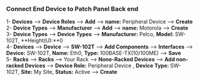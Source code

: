 ### Connect End Device to Patch Panel Back end
1- **Devices** --> **Device Roles** --> **Add** --> **name:** Peripheral Device --> **Create** </br>
2- **Device Types** --> **Manufacturer** --> **Add** --> **name:** Motorola --> **Create**</br>
3- **Device Types** --> **Device Types** --> **Manufacturer:** Pelco, **Model:** SW-102T, **Height(U):**0</br>
4- **Devices** --> **Device** --> **SW-102T** --> **Add Components** --> **Interfaces** --> **Device:** SW-102T, **Name:** Eth0, **Type:** 100BASE-TX(10/100ME) --> **Save**</br>
5- **Racks** --> **Racks** --> Your Rack --> **None-Racked Devices** --> **Add non-racked Devices** --> **Device Role:** Peripheral Device , **Device Type:** SW-102T, **Site:** My Site, **Status:** Active --> **Create**</br>
